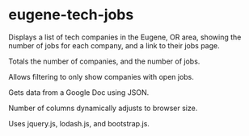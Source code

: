 # eugene-tech-jobs

Displays a list of tech companies in the Eugene, OR area, showing the number of jobs for each company, and a link to their jobs page. 

Totals the number of companies, and the number of jobs. 

Allows filtering to only show companies with open jobs. 

Gets data from a Google Doc using JSON. 

Number of columns dynamically adjusts to browser size. 

Uses jquery.js, lodash.js, and bootstrap.js. 
